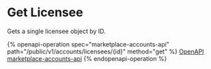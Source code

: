 # Get Licensee

Gets a single licensee object by ID.

{% openapi-operation spec="marketplace-accounts-api" path="/public/v1/accounts/licensees/{id}" method="get" %}
[OpenAPI marketplace-accounts-api](https://api.platform.softwareone.com/public/v1/accounts/openapi.json)
{% endopenapi-operation %}
